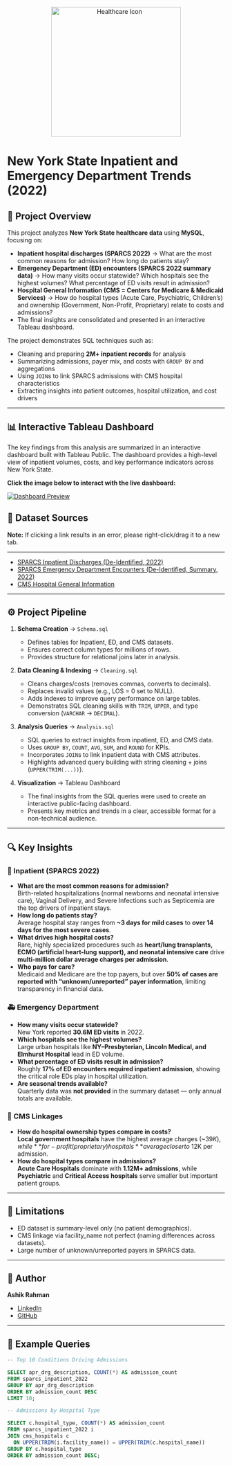 <p align="center">
  <img src="https://github.com/user-attachments/assets/52ddf28e-fc92-49fa-b542-e83cd9bdece4" alt="Healthcare Icon" width="300"/>
</p>

# New York State Inpatient and Emergency Department Trends (2022)

## 📌 Project Overview
This project analyzes **New York State healthcare data** using **MySQL**, focusing on:
- **Inpatient hospital discharges (SPARCS 2022)** → What are the most common reasons for admission? How long do patients stay?
- **Emergency Department (ED) encounters (SPARCS 2022 summary data)** → How many visits occur statewide? Which hospitals see the highest volumes? What percentage of ED visits result in admission?
- **Hospital General Information (CMS = Centers for Medicare & Medicaid Services)** → How do hospital types (Acute Care, Psychiatric, Children’s) and ownership (Government, Non-Profit, Proprietary) relate to costs and admissions?
- The final insights are consolidated and presented in an interactive Tableau dashboard.

The project demonstrates SQL techniques such as:
- Cleaning and preparing **2M+ inpatient records** for analysis
- Summarizing admissions, payer mix, and costs with `GROUP BY` and aggregations
- Using `JOIN`s to link SPARCS admissions with CMS hospital characteristics
- Extracting insights into patient outcomes, hospital utilization, and cost drivers

---

## 📊 Interactive Tableau Dashboard
The key findings from this analysis are summarized in an interactive dashboard built with Tableau Public. The dashboard provides a high-level view of inpatient volumes, costs, and key performance indicators across New York State.

**Click the image below to interact with the live dashboard:**

[![Dashboard Preview](dashboard-preview.png)](https://public.tableau.com/app/profile/ashik.rahman8486/viz/NewYorkStateInpatientHospitalTrends/NYINPATIENTTRENDSDASHBOARD)
## 📂 Dataset Sources
**Note:** If clicking a link results in an error, please right-click/drag it to a new tab.

---

- [SPARCS Inpatient Discharges (De-Identified, 2022)](https://health.data.ny.gov/Health/Hospital-Inpatient-Discharges-SPARCS-De-Identified/5dtw-tffi)
- [SPARCS Emergency Department Encounters (De-Identified, Summary, 2022)](https://health.data.ny.gov/d/5gzv-zv2z)
- [CMS Hospital General Information](https://data.cms.gov/provider-data/dataset/xubh-q36u)

---

## ⚙️ Project Pipeline
1. **Schema Creation** → `Schema.sql`
   - Defines tables for Inpatient, ED, and CMS datasets.
   - Ensures correct column types for millions of rows.
   - Provides structure for relational joins later in analysis.

2. **Data Cleaning & Indexing** → `Cleaning.sql`
   - Cleans charges/costs (removes commas, converts to decimals).
   - Replaces invalid values (e.g., LOS = 0 set to NULL).
   - Adds indexes to improve query performance on large tables.
   - Demonstrates SQL cleaning skills with `TRIM`, `UPPER`, and type conversion (`VARCHAR` → `DECIMAL`).

3. **Analysis Queries** → `Analysis.sql`
   - SQL queries to extract insights from inpatient, ED, and CMS data.
   - Uses `GROUP BY`, `COUNT`, `AVG`, `SUM`, and `ROUND` for KPIs.
   - Incorporates `JOIN`s to link inpatient data with CMS attributes.
   - Highlights advanced query building with string cleaning + joins (`UPPER(TRIM(...))`).

4. **Visualization** → Tableau Dashboard
   - The final insights from the SQL queries were used to create an interactive public-facing dashboard.
   - Presents key metrics and trends in a clear, accessible format for a non-technical audience.

---

## 🔍 Key Insights

### 🏥 Inpatient (SPARCS 2022)
- **What are the most common reasons for admission?**  
  Birth-related hospitalizations (normal newborns and neonatal intensive care), Vaginal Delivery, and Severe Infections such as Septicemia are the top drivers of inpatient stays.  
- **How long do patients stay?**  
  Average hospital stay ranges from **~3 days for mild cases** to **over 14 days for the most severe cases**.  
- **What drives high hospital costs?**  
  Rare, highly specialized procedures such as **heart/lung transplants, ECMO (artificial heart-lung support), and neonatal intensive care** drive **multi-million dollar average charges per admission**.  
- **Who pays for care?**  
  Medicaid and Medicare are the top payers, but over **50% of cases are reported with “unknown/unreported” payer information**, limiting transparency in financial data.  

### 🚑 Emergency Department
- **How many visits occur statewide?**  
  New York reported **30.6M ED visits** in 2022.  
- **Which hospitals see the highest volumes?**  
  Large urban hospitals like **NY–Presbyterian, Lincoln Medical, and Elmhurst Hospital** lead in ED volume.  
- **What percentage of ED visits result in admission?**  
  Roughly **17% of ED encounters required inpatient admission**, showing the critical role EDs play in hospital utilization.  
- **Are seasonal trends available?**  
  Quarterly data was **not provided** in the summary dataset — only annual totals are available.  

### 🏥 CMS Linkages
- **How do hospital ownership types compare in costs?**  
  **Local government hospitals** have the highest average charges (~$39K), while **for-profit (proprietary) hospitals** average closer to ~$12K per admission.  
- **How do hospital types compare in admissions?**  
  **Acute Care Hospitals** dominate with **1.12M+ admissions**, while **Psychiatric** and **Critical Access hospitals** serve smaller but important patient groups.  

---

## 📌 Limitations
- ED dataset is summary-level only (no patient demographics).
- CMS linkage via facility_name not perfect (naming differences across datasets).
- Large number of unknown/unreported payers in SPARCS data.

---

## 👤 Author
**Ashik Rahman**
- [LinkedIn](https://www.linkedin.com/in/ashik-rahman-998364379)
- [GitHub](https://github.com/ashhik96)

---

## 📜 Example Queries
```sql
-- Top 10 Conditions Driving Admissions

SELECT apr_drg_description, COUNT(*) AS admission_count
FROM sparcs_inpatient_2022
GROUP BY apr_drg_description
ORDER BY admission_count DESC
LIMIT 10;

-- Admissions by Hospital Type

SELECT c.hospital_type, COUNT(*) AS admission_count
FROM sparcs_inpatient_2022 i
JOIN cms_hospitals c
  ON UPPER(TRIM(i.facility_name)) = UPPER(TRIM(c.hospital_name))
GROUP BY c.hospital_type
ORDER BY admission_count DESC;
